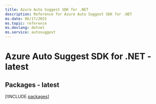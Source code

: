 ```yaml
---
title: Azure Auto Suggest SDK for .NET
description: Reference for Azure Auto Suggest SDK for .NET
ms.date: 06/17/2025
ms.topic: reference
ms.devlang: dotnet
ms.service: autosuggest
---
```

# Azure Auto Suggest SDK for .NET - latest
## Packages - latest
[!INCLUDE [packages](auto-suggest-index.md)]